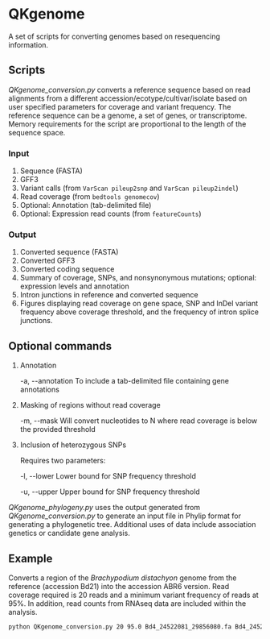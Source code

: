 # QKgenome
A set of scripts for converting genomes based on resequencing information.

## Scripts
<i>QKgenome_conversion.py</i> converts a reference sequence based on read alignments from a different accession/ecotype/cultivar/isolate based on user specified parameters for coverage and variant frequency. The reference sequence can be a genome, a set of genes, or transcriptome. Memory requirements for the script are proportional to the length of the sequence space.

### Input
1. Sequence (FASTA)
2. GFF3
3. Variant calls (from `VarScan pileup2snp` and `VarScan pileup2indel`)
4. Read coverage (from `bedtools genomecov`)
5. Optional: Annotation (tab-delimited file)
6. Optional: Expression read counts (from `featureCounts`)

### Output
1. Converted sequence (FASTA)
2. Converted GFF3
3. Converted coding sequence
4. Summary of coverage, SNPs, and nonsynonymous mutations; optional: expression levels and annotation
5. Intron junctions in reference and converted sequence
6. Figures displaying read coverage on gene space, SNP and InDel variant frequency above coverage threshold, and the frequency of intron splice junctions.

## Optional commands
1. Annotation

   -a, --annotation   To include a tab-delimited file containing gene annotations
2. Masking of regions without read coverage

   -m, --mask         Will convert nucleotides to N where read coverage is below the provided threshold
3. Inclusion of heterozygous SNPs

   Requires two parameters:
   
      -l, --lower     Lower bound for SNP frequency threshold
      
      -u, --upper     Upper bound for SNP frequency threshold

<i>QKgenome_phylogeny.py</i> uses the output generated from <i>QKgenome_conversion.py</i> to generate an input file in Phylip format for generating a phylogenetic tree. Additional uses of data include association genetics or candidate gene analysis.

## Example
Converts a region of the <i>Brachypodium distachyon</i> genome from the reference (accession Bd21) into the accession ABR6 version. Read coverage required is 20 reads and a minimum variant frequency of reads at 95%. In addition, read counts from RNAseq data are included within the analysis.
```bash
python QKgenome_conversion.py 20 95.0 Bd4_24522081_29856080.fa Bd4_24522081_29856080.gff3 Yrr1_Jer1_sorted.rmdup.pileup2snp.txt Yrr1_Jer1_sorted.rmdup.pileup2indel.txt Yrr1_Jer1_sorted.rmdup.genomecov.txt Yrr1_Jer1 Yrr1_Jer1_reference_Jer1_RNAseq_tophat_readCounts.txt
```
